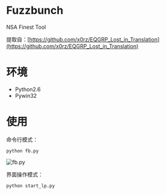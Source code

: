 # Fuzzbunch

NSA Finest Tool

提取自：[https://github.com/x0rz/EQGRP_Lost_in_Translation](https://github.com/x0rz/EQGRP_Lost_in_Translation)

# 环境

- Python2.6
- Pywin32

# 使用

命令行模式：

```
python fb.py
```

![fb.py](https://github.com/re4lity/FuzzBunch/blob/master/pic/fb.py.png)

界面操作模式：

```
python start_lp.py
```
